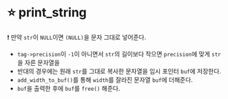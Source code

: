 ⭐ print_string
===============

❗ 만약 `str`이 `NULL`이면 `(NULL)`을 문자 그대로 넣어준다.

- `tag->precision`이 `-1`이 아니면서 `str`의 길이보다 작으면 `precision`에 맞게 `str`을 자른 문자열을
- 반대의 경우에는 원래 `str`를 그대로 복사한 문자열을 임시 포인터 `buf`에 저장한다.
- `add_width_to_buf()`를 통해 `width`를 잘라진 문자열 `buf`에 더해준다.
- `buf`을 출력한 후에 `buf`를 `free()` 해준다.
